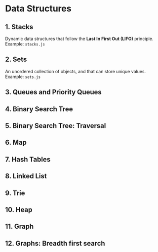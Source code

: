 # Data Structures
## 1. Stacks
Dynamic data structures that follow the **Last In First Out (LIFO)** principle.
Example: ```stacks.js```

## 2. Sets
An unordered collection of objects, and that can store unique values.
Example: ```sets.js```

## 3. Queues and Priority Queues


## 4. Binary Search Tree
## 5. Binary Search Tree: Traversal
## 6. Map
## 7. Hash Tables
## 8. Linked List
## 9. Trie
## 10. Heap
## 11. Graph
## 12. Graphs: Breadth first search
##
